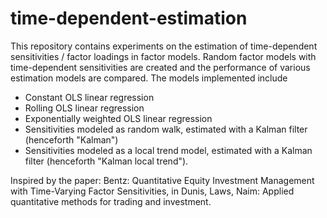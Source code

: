 # time-dependent-estimation

This repository contains experiments on the estimation of time-dependent sensitivities /
factor loadings in factor models. Random factor models with time-dependent sensitivities
are created and the performance of various estimation models are compared. The models
implemented include
* Constant OLS linear regression
* Rolling OLS linear regression
* Exponentially weighted OLS linear regression
* Sensitivities modeled as random walk, estimated with a Kalman filter (henceforth "Kalman")
* Sensitivities modeled as a local trend model, estimated with a Kalman filter (henceforth "Kalman local trend").

Inspired by the paper:
Bentz: Quantitative Equity Investment Management with Time-Varying Factor Sensitivities, in Dunis, Laws, Naim: Applied quantitative methods for trading and investment.

